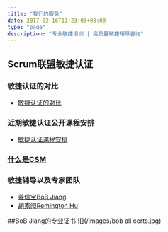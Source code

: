 ```yaml
---
title: "我们的服务"
date: 2017-02-16T11:23:03+08:00
type: "page"
description: "专业敏捷培训 | 高质量敏捷辅导咨询"
---
```


## Scrum联盟敏捷认证
### 敏捷认证的对比
- [敏捷认证的对比](/agile-certification-comparison)

### 近期敏捷认证公开课程安排
- [敏捷认证课程安排](http://yihuode.io/brands/33) 

### [什么是CSM](/what-is-csm)
### 敏捷辅导以及专家团队
- [姜信宝BoB Jiang](/about.html)
- [胡家闳Remington Hu](/remington)

##BoB Jiang的专业证书
![](/images/bob all certs.jpg)
